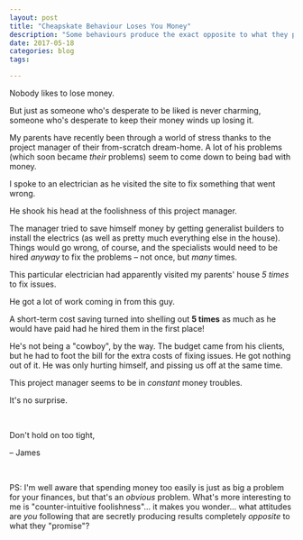 ```yaml
---
layout: post
title: "Cheapskate Behaviour Loses You Money"
description: "Some behaviours produce the exact opposite to what they pretend to produce."
date: 2017-05-18 
categories: blog
tags: 

---
```


Nobody likes to lose money. 

But just as someone who's desperate to be liked is never charming, someone who's desperate to keep their money winds up losing it. 

My parents have recently been through a world of stress thanks to the project manager of their from-scratch dream-home. A lot of his problems (which soon became *their* problems) seem to come down to being bad with money. 

I spoke to an electrician as he visited the site to fix something that went wrong.

He shook his head at the foolishness of this project manager. 

The manager tried to save himself money by getting generalist builders to install the electrics (as well as pretty much everything else in the house). Things would go wrong, of course, and the specialists would need to be hired *anyway* to fix the problems – not once, but *many* times. 

This particular electrician had apparently visited my parents' house *5 times* to fix issues. 

He got a lot of work coming in from this guy. 

A short-term cost saving turned into shelling out **5 times** as much as he would have paid had he hired them in the first place! 

He's not being a "cowboy", by the way. The budget came from his clients, but he had to foot the bill for the extra costs of fixing issues. He got nothing out of it. He was only hurting himself, and pissing us off at the same time.

This project manager seems to be in *constant* money troubles. 

It's no surprise. 

&nbsp;

Don't hold on too tight,

– James 

&nbsp; 

PS: I'm well aware that spending money too easily is just as big a problem for your finances, but that's an *obvious* problem. What's more interesting to me is "counter-intuitive foolishness"… it makes you wonder… what attitudes are *you* following that are secretly producing results completely *opposite* to what they "promise"? 

